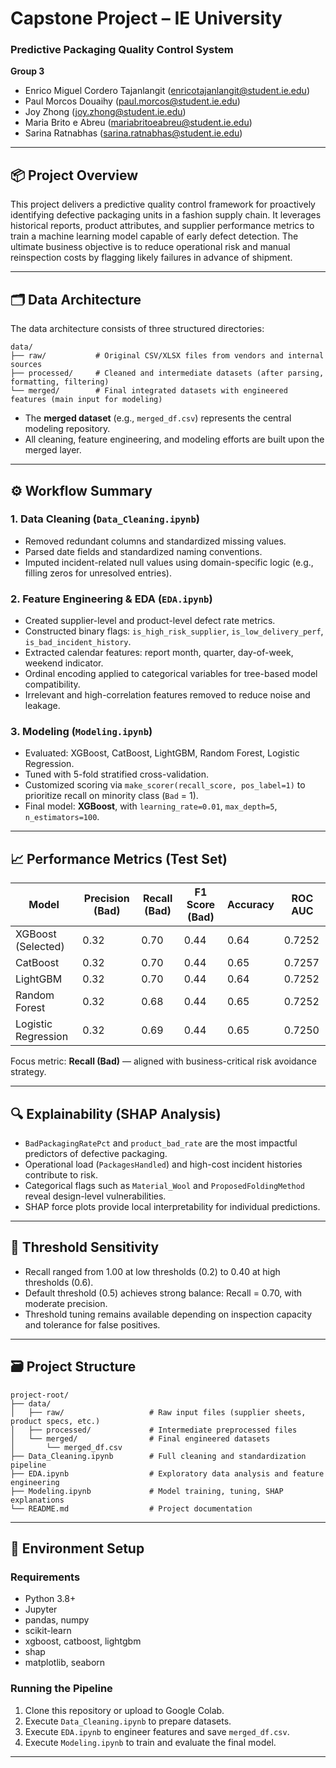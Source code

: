 
# Capstone Project – IE University  
### Predictive Packaging Quality Control System  
**Group 3**  
- Enrico Miguel Cordero Tajanlangit (<enricotajanlangit@student.ie.edu>)  
- Paul Morcos Douaihy (<paul.morcos@student.ie.edu>)  
- Joy Zhong (<joy.zhong@student.ie.edu>)  
- Maria Brito e Abreu (<mariabritoeabreu@student.ie.edu>)  
- Sarina Ratnabhas (<sarina.ratnabhas@student.ie.edu>)  

---

## 📦 Project Overview

This project delivers a predictive quality control framework for proactively identifying defective packaging units in a fashion supply chain. It leverages historical reports, product attributes, and supplier performance metrics to train a machine learning model capable of early defect detection. The ultimate business objective is to reduce operational risk and manual reinspection costs by flagging likely failures in advance of shipment.

---

## 🗂️ Data Architecture

The data architecture consists of three structured directories:

```
data/
├── raw/           # Original CSV/XLSX files from vendors and internal sources
├── processed/     # Cleaned and intermediate datasets (after parsing, formatting, filtering)
└── merged/        # Final integrated datasets with engineered features (main input for modeling)
```

- The **merged dataset** (e.g., `merged_df.csv`) represents the central modeling repository.
- All cleaning, feature engineering, and modeling efforts are built upon the merged layer.

---

## ⚙️ Workflow Summary

### 1. Data Cleaning (`Data_Cleaning.ipynb`)
- Removed redundant columns and standardized missing values.
- Parsed date fields and standardized naming conventions.
- Imputed incident-related null values using domain-specific logic (e.g., filling zeros for unresolved entries).

### 2. Feature Engineering & EDA (`EDA.ipynb`)
- Created supplier-level and product-level defect rate metrics.
- Constructed binary flags: `is_high_risk_supplier`, `is_low_delivery_perf`, `is_bad_incident_history`.
- Extracted calendar features: report month, quarter, day-of-week, weekend indicator.
- Ordinal encoding applied to categorical variables for tree-based model compatibility.
- Irrelevant and high-correlation features removed to reduce noise and leakage.

### 3. Modeling (`Modeling.ipynb`)
- Evaluated: XGBoost, CatBoost, LightGBM, Random Forest, Logistic Regression.
- Tuned with 5-fold stratified cross-validation.
- Customized scoring via `make_scorer(recall_score, pos_label=1)` to prioritize recall on minority class (`Bad` = 1).
- Final model: **XGBoost**, with `learning_rate=0.01`, `max_depth=5`, `n_estimators=100`.

---

## 📈 Performance Metrics (Test Set)

| Model                | Precision (Bad) | Recall (Bad) | F1 Score (Bad) | Accuracy | ROC AUC |
|---------------------|------------------|---------------|----------------|----------|---------|
| XGBoost (Selected)  | 0.32             | 0.70          | 0.44           | 0.64     | 0.7252  |
| CatBoost            | 0.32             | 0.70          | 0.44           | 0.65     | 0.7257  |
| LightGBM            | 0.32             | 0.70          | 0.44           | 0.64     | 0.7252  |
| Random Forest       | 0.32             | 0.68          | 0.44           | 0.65     | 0.7252  |
| Logistic Regression | 0.32             | 0.69          | 0.44           | 0.65     | 0.7250  |

Focus metric: **Recall (Bad)** — aligned with business-critical risk avoidance strategy.

---

## 🔍 Explainability (SHAP Analysis)

- `BadPackagingRatePct` and `product_bad_rate` are the most impactful predictors of defective packaging.
- Operational load (`PackagesHandled`) and high-cost incident histories contribute to risk.
- Categorical flags such as `Material_Wool` and `ProposedFoldingMethod` reveal design-level vulnerabilities.
- SHAP force plots provide local interpretability for individual predictions.

---

## 🎯 Threshold Sensitivity

- Recall ranged from 1.00 at low thresholds (0.2) to 0.40 at high thresholds (0.6).
- Default threshold (0.5) achieves strong balance: Recall = 0.70, with moderate precision.
- Threshold tuning remains available depending on inspection capacity and tolerance for false positives.

---

## 🗃️ Project Structure

```
project-root/
├── data/
│   ├── raw/                   # Raw input files (supplier sheets, product specs, etc.)
│   ├── processed/             # Intermediate preprocessed files
│   └── merged/                # Final engineered datasets
│       └── merged_df.csv
├── Data_Cleaning.ipynb        # Full cleaning and standardization pipeline
├── EDA.ipynb                  # Exploratory data analysis and feature engineering
├── Modeling.ipynb             # Model training, tuning, SHAP explanations
└── README.md                  # Project documentation
```

---

## 🧪 Environment Setup

### Requirements

- Python 3.8+
- Jupyter
- pandas, numpy
- scikit-learn
- xgboost, catboost, lightgbm
- shap
- matplotlib, seaborn

### Running the Pipeline

1. Clone this repository or upload to Google Colab.
2. Execute `Data_Cleaning.ipynb` to prepare datasets.
3. Execute `EDA.ipynb` to engineer features and save `merged_df.csv`.
4. Execute `Modeling.ipynb` to train and evaluate the final model.

---
